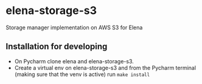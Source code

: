 # elena-storage-s3

Storage manager implementation on AWS S3 for Elena

## Installation for developing

- On Pycharm clone elena and elena-storage-s3.
- Create a virtual env on elena-storage-s3 and from the Pycharm terminal (making sure that the venv is active) run `make install`
